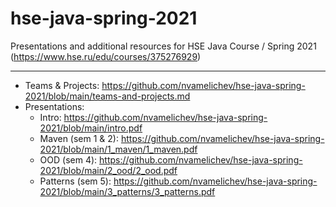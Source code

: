 # hse-java-spring-2021
Presentations and additional resources for HSE Java Course / Spring 2021 (https://www.hse.ru/edu/courses/375276929)

----

- Teams & Projects:
  https://github.com/nvamelichev/hse-java-spring-2021/blob/main/teams-and-projects.md
- Presentations:
  - Intro: https://github.com/nvamelichev/hse-java-spring-2021/blob/main/intro.pdf
  - Maven (sem 1 & 2): https://github.com/nvamelichev/hse-java-spring-2021/blob/main/1_maven/1_maven.pdf
  - OOD (sem 4): https://github.com/nvamelichev/hse-java-spring-2021/blob/main/2_ood/2_ood.pdf
  - Patterns (sem 5): https://github.com/nvamelichev/hse-java-spring-2021/blob/main/3_patterns/3_patterns.pdf
